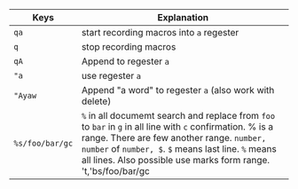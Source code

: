 Keys | Explanation
--- | ---
`qa` | start recording macros into `a` regester
`q` | stop recording macros
`qA` | Append to regester `a` 
`"a` | use regester `a`
`"Ayaw` | Append "a word" to regester `a` (also work with delete)
`%s/foo/bar/gc` | `%` in all documemt search and replace from `foo` to `bar` in `g` in all line with `c` confirmation. % is a range. There are few another range. `number, number` of `number, $`. `$` means last line. `%` means all lines. Also possible use marks form range. 't,'bs/foo/bar/gc
